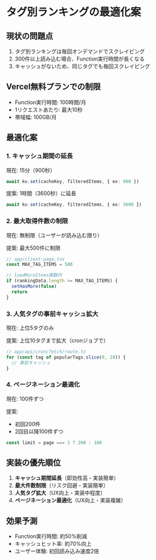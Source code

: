 # タグ別ランキングの最適化案

## 現状の問題点
1. タグ別ランキングは毎回オンデマンドでスクレイピング
2. 300件以上読み込む場合、Function実行時間が長くなる
3. キャッシュがないため、同じタグでも毎回スクレイピング

## Vercel無料プランでの制限
- Function実行時間: 100時間/月
- 1リクエストあたり: 最大10秒
- 帯域幅: 100GB/月

## 最適化案

### 1. キャッシュ期間の延長
現在: 15分（900秒）
```typescript
await kv.set(cacheKey, filteredItems, { ex: 900 })
```

提案: 1時間（3600秒）に延長
```typescript
await kv.set(cacheKey, filteredItems, { ex: 3600 })
```

### 2. 最大取得件数の制限
現在: 無制限（ユーザーが読み込む限り）

提案: 最大500件に制限
```typescript
// app/client-page.tsx
const MAX_TAG_ITEMS = 500

// loadMoreItems関数内
if (rankingData.length >= MAX_TAG_ITEMS) {
  setHasMore(false)
  return
}
```

### 3. 人気タグの事前キャッシュ拡大
現在: 上位5タグのみ

提案: 上位10タグまで拡大（cronジョブで）
```typescript
// app/api/cron/fetch/route.ts
for (const tag of popularTags.slice(0, 10)) {
  // 事前キャッシュ
}
```

### 4. ページネーション最適化
現在: 100件ずつ

提案: 
- 初回200件
- 2回目以降100件ずつ
```typescript
const limit = page === 1 ? 200 : 100
```

## 実装の優先順位

1. **キャッシュ期間延長**（即効性高・実装簡単）
2. **最大件数制限**（リスク回避・実装簡単）
3. **人気タグ拡大**（UX向上・実装中程度）
4. **ページネーション最適化**（UX向上・実装複雑）

## 効果予測
- Function実行時間: 約50%削減
- キャッシュヒット率: 約70%向上
- ユーザー体験: 初回読み込み速度2倍